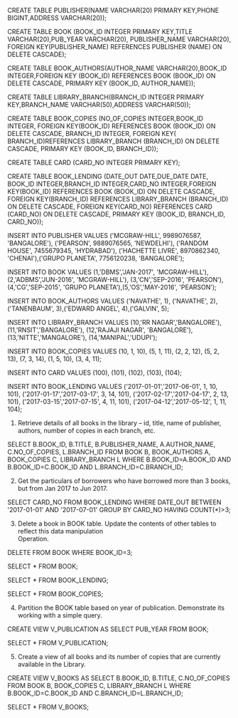 
CREATE TABLE PUBLISHER(NAME VARCHAR(20) PRIMARY KEY,PHONE BIGINT,ADDRESS VARCHAR(20)); 

CREATE TABLE BOOK (BOOK_ID INTEGER PRIMARY KEY,TITLE VARCHAR(20),PUB_YEAR VARCHAR(20), PUBLISHER_NAME VARCHAR(20), FOREIGN KEY(PUBLISHER_NAME) REFERENCES PUBLISHER (NAME) ON DELETE CASCADE);

CREATE TABLE BOOK_AUTHORS(AUTHOR_NAME VARCHAR(20),BOOK_ID  INTEGER,FOREIGN KEY (BOOK_ID) REFERENCES BOOK (BOOK_ID) ON DELETE CASCADE, 
PRIMARY KEY (BOOK_ID, AUTHOR_NAME));
 
CREATE TABLE LIBRARY_BRANCH(BRANCH_ID INTEGER PRIMARY KEY,BRANCH_NAME VARCHAR(50),ADDRESS VARCHAR(50)); 

CREATE TABLE BOOK_COPIES (NO_OF_COPIES INTEGER,BOOK_ID INTEGER, FOREIGN KEY(BOOK_ID) REFERENCES BOOK (BOOK_ID) ON DELETE CASCADE, 
BRANCH_ID INTEGER, FOREIGN KEY( BRANCH_ID)REFERENCES LIBRARY_BRANCH (BRANCH_ID) ON DELETE CASCADE, PRIMARY KEY (BOOK_ID, BRANCH_ID)); 

CREATE TABLE CARD (CARD_NO INTEGER PRIMARY KEY); 

CREATE TABLE BOOK_LENDING (DATE_OUT DATE,DUE_DATE DATE, BOOK_ID  INTEGER,BRANCH_ID INTEGER,CARD_NO INTEGER,FOREIGN KEY(BOOK_ID) REFERENCES BOOK (BOOK_ID) ON DELETE CASCADE,  FOREIGN KEY(BRANCH_ID) REFERENCES LIBRARY_BRANCH (BRANCH_ID) ON DELETE CASCADE, FOREIGN KEY(CARD_NO) REFERENCES CARD (CARD_NO) ON DELETE CASCADE, PRIMARY KEY (BOOK_ID, BRANCH_ID, CARD_NO)); 

INSERT INTO PUBLISHER VALUES ('MCGRAW-HILL', 9989076587, 'BANGALORE'), ('PEARSON', 9889076565, 'NEWDELHI'), 
 ('RANDOM HOUSE', 7455679345, 'HYDRABAD'), ('HACHETTE LIVRE', 8970862340, 'CHENAI'),('GRUPO PLANETA', 7756120238, 'BANGALORE');

INSERT INTO BOOK VALUES (1,'DBMS','JAN-2017', 'MCGRAW-HILL'),(2,'ADBMS','JUN-2016', 'MCGRAW-HILL'),
(3,'CN','SEP-2016', 'PEARSON'),(4,'CG','SEP-2015', 'GRUPO PLANETA'),(5,'OS','MAY-2016', 'PEARSON'); 

INSERT INTO BOOK_AUTHORS VALUES ('NAVATHE', 1), ('NAVATHE', 2),('TANENBAUM', 3),('EDWARD ANGEL', 4),('GALVIN', 5); 

INSERT INTO LIBRARY_BRANCH VALUES (10,'RR NAGAR','BANGALORE'),
 (11,'RNSIT','BANGALORE'),
 (12,'RAJAJI NAGAR', 'BANGALORE'), 
 (13,'NITTE','MANGALORE'), 
 (14,'MANIPAL','UDUPI');

INSERT INTO BOOK_COPIES VALUES (10, 1, 10),
 (5, 1, 11),
(2, 2, 12),
 (5, 2, 13), 
(7, 3, 14),
 (1, 5, 10), 
(3, 4, 11); 

INSERT INTO CARD VALUES (100), (101), 
(102), 
 (103), 
 (104); 

INSERT INTO BOOK_LENDING VALUES ('2017-01-01','2017-06-01', 1, 10, 101),
 ('2017-01-17','2017-03-17', 3, 14, 101), 
 ('2017-02-17','2017-04-17', 2, 13, 101), 
('2017-03-15','2017-07-15', 4, 11, 101), 
 ('2017-04-12','2017-05-12', 1, 11, 104); 

1. Retrieve details of all books in the library – id, title, name of publisher, authors, number of copies in each branch, etc.

SELECT B.BOOK_ID, B.TITLE, B.PUBLISHER_NAME, A.AUTHOR_NAME, C.NO_OF_COPIES, L.BRANCH_ID FROM BOOK B, BOOK_AUTHORS A, BOOK_COPIES C, LIBRARY_BRANCH L WHERE B.BOOK_ID=A.BOOK_ID AND B.BOOK_ID=C.BOOK_ID AND L.BRANCH_ID=C.BRANCH_ID;


2. Get the particulars of borrowers who have borrowed more than 3 books, but from Jan 2017 to Jun 2017.
   
 SELECT CARD_NO FROM BOOK_LENDING WHERE DATE_OUT BETWEEN '2017-01-01' AND '2017-07-01' GROUP BY CARD_NO HAVING COUNT(*)>3;


3. Delete a book in BOOK table. Update the contents of other tables to reflect this data manipulation     
    Operation.
   
DELETE FROM BOOK 
WHERE BOOK_ID=3;

 SELECT * FROM BOOK;

 SELECT * FROM BOOK_LENDING;

SELECT * FROM BOOK_COPIES;

4. Partition the BOOK table based on year of publication. Demonstrate its working with a simple query.

CREATE VIEW V_PUBLICATION AS SELECT PUB_YEAR FROM BOOK;

SELECT * FROM V_PUBLICATION;

5. Create a view of all books and its number of copies that are currently available in the Library.
    
CREATE VIEW V_BOOKS AS SELECT B.BOOK_ID, B.TITLE, C.NO_OF_COPIES FROM BOOK B, BOOK_COPIES C, LIBRARY_BRANCH L WHERE B.BOOK_ID=C.BOOK_ID 
AND C.BRANCH_ID=L.BRANCH_ID;

SELECT * FROM V_BOOKS;
